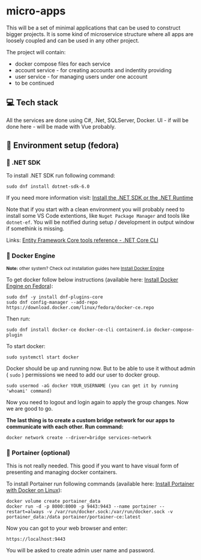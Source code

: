 # micro-apps
This will be a set of minimal applications that can be used to construct bigger projects. It is some kind of microservice structure where all apps are loosely coupled and can be used in any other project.
 
The project will contain:
* docker compose files for each service
* account service - for creating accounts and indentity providing
* user service - for managing users under one account
* to be continued

## :computer: Tech stack

All the services are done using C#, .Net, SQLServer, Docker. 
UI - if will be done here - will be made with Vue probably.

## :wrench: Environment setup (fedora)

### :small_blue_diamond: .NET SDK
To install .NET SDK run following command: 
```
sudo dnf install dotnet-sdk-6.0 
```
If you need more information visit: [Install the .NET SDK or the .NET Runtime](https://docs.microsoft.com/en-us/dotnet/core/install/linux-fedora)

Note that if you start with a clean environment you will probably need to install some VS Code extentions, like `Nuget Package Manager` and tools like `dotnet-ef`. You will be notified during setup / development in output window if somethink is missing. 

Links:
[Entity Framework Core tools reference - .NET Core CLI](https://docs.microsoft.com/en-us/ef/core/cli/dotnet)

### :small_blue_diamond: Docker Engine
<sub><b>Note:</b> other system? Check out installation guides here [Install Docker Engine](https://docs.docker.com/engine/install/)</sub>

To get docker follow below instructions (available here: [Install Docker Engine on Fedora](https://docs.docker.com/engine/install/fedora/)):
```
sudo dnf -y install dnf-plugins-core
sudo dnf config-manager --add-repo https://download.docker.com/linux/fedora/docker-ce.repo
```
Then run:
```
sudo dnf install docker-ce docker-ce-cli containerd.io docker-compose-plugin
```
To start docker:
```
sudo systemctl start docker
```
Docker should be up and running now. But to be able to use it without admin ( `sudo` ) permissions we need to add our user to docker group.
```
sudo usermod -aG docker YOUR_USERNAME (you can get it by running 'whoami' command)
```
Now you need to logout and login again to apply the group changes. Now we are good to go.


<b>The last thing is to create a custom bridge network for our apps to communicate with each other. Run command:</b>
```
docker network create --driver=bridge services-network
```

### :small_blue_diamond: Portainer (optional)
This is not really needed. This good if you want to have visual form of presenting and managing docker containers. 


To install Portainer run following commands (available here: [Install Portainer with Docker on Linux](https://docs.portainer.io/v/ce-2.9/start/install/server/docker/linux)):
```
docker volume create portainer_data
docker run -d -p 8000:8000 -p 9443:9443 --name portainer --restart=always -v /var/run/docker.sock:/var/run/docker.sock -v portainer_data:/data portainer/portainer-ce:latest
```
Now you can got to your web browser and enter:
```
https://localhost:9443
```
You will be asked to create admin user name and password. 
